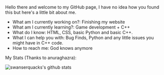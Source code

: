 Hello there and welcome to my GitHub page, I have no idea how you found this but here's a little bit about me.

- What am I currently working on?: Finishing my website
- What am I currently learning?: Game development + C++
- What do I know: HTML, CSS, basic Python and basic C++.
- What I can help you with: Bug Finds, Python and any little issues you might have in C++ code.
- How to reach me: God knows anymore



My Stats (Thanks to anuraghazra):

![swanserquacks's github stats](https://github-readme-stats.vercel.app/api?username=swanserquack)
